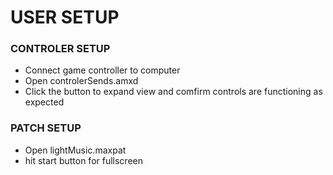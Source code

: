 # USER SETUP
### CONTROLER SETUP
 - Connect game controller to computer
 - Open controlerSends.amxd
 - Click the button to expand view and comfirm controls are functioning as expected
 
### PATCH SETUP
- Open lightMusic.maxpat
- hit start button for fullscreen